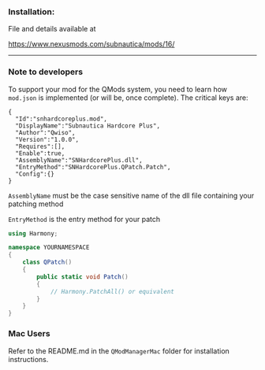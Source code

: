 ### Installation:

File and details available at 

https://www.nexusmods.com/subnautica/mods/16/
___

### Note to developers

To support your mod for the QMods system, you need to learn how `mod.json` is implemented (or will be, once complete). The critical keys are:  

```
{
  "Id":"snhardcoreplus.mod",
  "DisplayName":"Subnautica Hardcore Plus",
  "Author":"Qwiso",
  "Version":"1.0.0",
  "Requires":[],
  "Enable":true,
  "AssemblyName":"SNHardcorePlus.dll",
  "EntryMethod":"SNHardcorePlus.QPatch.Patch",
  "Config":{}
}
```

`AssemblyName` must be the case sensitive name of the dll file containing your patching method

`EntryMethod` is the entry method for your patch

```cs
using Harmony;

namespace YOURNAMESPACE
{
    class QPatch()
    {
        public static void Patch()
        {
            // Harmony.PatchAll() or equivalent
        }
    }
}
```

### Mac Users

Refer to the README.md in the `QModManagerMac` folder for installation instructions.

